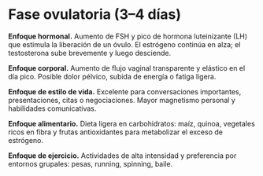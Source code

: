 # Fase ovulatoria (3–4 días)

**Enfoque hormonal.** Aumento de FSH y pico de hormona luteinizante (LH) que estimula la liberación de un óvulo. El estrógeno continúa en alza; el testosterona sube brevemente y luego desciende.

**Enfoque corporal.** Aumento de flujo vaginal transparente y elástico en el día pico. Posible dolor pélvico, subida de energía o fatiga ligera.

**Enfoque de estilo de vida.** Excelente para conversaciones importantes, presentaciones, citas o negociaciones. Mayor magnetismo personal y habilidades comunicativas.

**Enfoque alimentario.** Dieta ligera en carbohidratos: maíz, quinoa, vegetales ricos en fibra y frutas antioxidantes para metabolizar el exceso de estrógeno.

**Enfoque de ejercicio.** Actividades de alta intensidad y preferencia por entornos grupales: pesas, running, spinning, baile.
